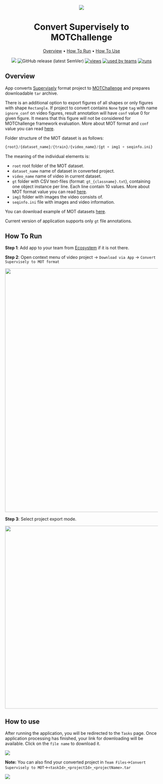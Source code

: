 <div align="center" markdown>
<img src="https://i.imgur.com/kfASO2Y.png"/>


# Convert Supervisely to MOTChallenge

<p align="center">
  <a href="#Overview">Overview</a> •
  <a href="#How-To-Run">How To Run</a> •
  <a href="#How-To-Use">How To Use</a>
</p>


[![](https://img.shields.io/badge/slack-chat-green.svg?logo=slack)](https://supervise.ly/slack)
![GitHub release (latest SemVer)](https://img.shields.io/github/v/release/supervisely-ecosystem/convert-supervisely-to-MOT)
[![views](https://app.supervise.ly/public/api/v3/ecosystem.counters?repo=supervisely-ecosystem/convert-supervisely-to-MOT&counter=views&label=views)](https://supervise.ly)
[![used by teams](https://app.supervise.ly/public/api/v3/ecosystem.counters?repo=supervisely-ecosystem/convert-supervisely-to-MOT&counter=downloads&label=used%20by%20teams)](https://supervise.ly)
[![runs](https://app.supervise.ly/public/api/v3/ecosystem.counters?repo=supervisely-ecosystem/convert-supervisely-to-MOT&counter=runs&label=runs&123)](https://supervise.ly)

</div>

## Overview

App converts [Supervisely](https://app.supervise.ly) format project to [MOTChallenge](https://motchallenge.net/) and prepares downloadable `tar` archive. 

There is an additional option to export figures of all shapes or only figures with shape `Rectangle`. If project to convert contains `None` type `tag` with name `ignore_conf` on video figures, result annotation will have `conf` value 0 for given figure. It means that this figure will not be considered for MOTChallenge framework evaluation. More about MOT format and `conf` value you can read [here](https://motchallenge.net/instructions/).

Folder structure of the MOT dataset is as follows:

```python
{root}/{dataset_name}/{train}/{video_name}/{gt + img1 + seqinfo.ini}   
```

The meaning of the individual elements is:

- `root` root folder of the MOT dataset.
- `dataset_name` name of dataset in converted project.
- `video_name` name of video in current dataset.
- `gt` folder with CSV text-files (format: `gt_{classname}.txt`), containing one object instance per line. Each line contain 10 values. More about MOT format value you can read  [here](https://motchallenge.net/instructions/).
- `img1` folder with images the video consists of.
- `seqinfo.ini` file with images and video information.

You can download example of MOT datasets [here](https://motchallenge.net/data/MOT15/).

Current version of application supports only `gt` file annotations.



## How To Run 
**Step 1**: Add app to your team from [Ecosystem](https://ecosystem.supervise.ly/apps/convert-supervisely-to-MOT) if it is not there.

**Step 2**: Open context menu of video project -> `Download via App` -> `Convert Supervisely to MOT format` 

<img src="https://i.imgur.com/2U1invp.png" width="800px"/>

**Step 3**: Select project export mode.

<img src="https://i.imgur.com/dZIp3g7.png" width="600px"/>

## How to use

After running the application, you will be redirected to the `Tasks` page. Once application processing has finished, your link for downloading will be available. Click on the `file name` to download it.

<img src="https://i.imgur.com/61Ghukb.png"/>

**Note:** You can also find your converted project in `Team Files`->`Convert Supervisely to MOT`->`<taskId>_<projectId>_<projectName>.tar`

<img src="https://i.imgur.com/aKCI2Iq.png"/>

